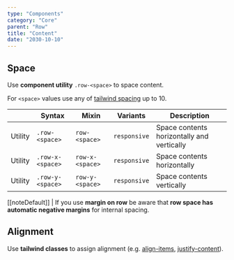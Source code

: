 ```yaml
---
type: "Components"
category: "Core"
parent: "Row"
title: "Content"
date: "2030-10-10"
---
```


## Space

Use **component utility** `.row-<space>` to space content.

For `<space>` values use any of [tailwind spacing](https://tailwindcss.com/docs/customizing-spacing) up to 10.

<div class="table-scroll">

|                      | Syntax                          | Mixin            | Variants               | Description                   |
| ----------------------- | ---------------------------- | -----------------| ----------------------------- |----------------------------- |
| Utility                  | `.row-<space>`       | `row-<space>`                | `responsive`                | Space contents horizontally and vertically            |
| Utility                  | `.row-x-<space>`       | `row-x-<space>`                | `responsive`                | Space contents horizontally            |
| Utility                  | `.row-y-<space>`       | `row-y-<space>`                | `responsive`                | Space contents vertically            |

</div>

[[noteDefault]]
| If you use **margin on row** be aware that **row space has automatic negative margins** for internal spacing.

<demo>
  <demovanilla src="vanilla/components/core/row/space-px">
  </demovanilla>
  <demovanilla src="vanilla/components/core/row/space-1">
  </demovanilla>
  <demovanilla src="vanilla/components/core/row/space-2">
  </demovanilla>
  <demovanilla src="vanilla/components/core/row/space-3">
  </demovanilla>
  <demovanilla src="vanilla/components/core/row/space-4">
  </demovanilla>
</demo>

## Alignment

Use **tailwind classes** to assign alignment (e.g. [align-items](https://tailwindcss.com/docs/align-items), [justify-content](https://tailwindcss.com/docs/justify-content)).

<demo>
  <demovanilla src="vanilla/components/core/row/alignment">
  </demovanilla>
</demo>
